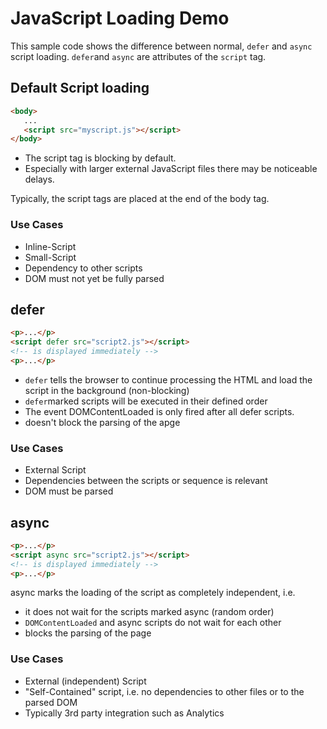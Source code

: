 # JavaScript Loading Demo

This sample code shows the difference between normal, ``defer`` and ``async`` script loading. ``defer``and ``async`` are attributes of the ``script`` tag.


## Default Script loading

```html
<body> 
   ...
   <script src="myscript.js"></script>
</body>
```

* The script tag is blocking by default.
* Especially with larger external JavaScript files there may be noticeable delays.

Typically, the script tags are placed at the end of the body tag.

### Use Cases

* Inline-Script
* Small-Script
* Dependency to other scripts
* DOM must not yet be fully parsed
 

## defer
```html
<p>...</p>
<script defer src="script2.js"></script>
<!-- is displayed immediately -->
<p>...</p>
```

* ``defer`` tells the browser to continue processing the HTML and load the script in the background (non-blocking)
* ``defer``marked scripts will be executed in their defined order
* The event DOMContentLoaded is only fired after all defer scripts.
* doesn't block the parsing of the apge

### Use Cases

* External Script
* Dependencies between the scripts or sequence is relevant
* DOM must be parsed

## async

```html
<p>...</p>
<script async src="script2.js"></script>
<!-- is displayed immediately -->
<p>...</p>
```

async marks the loading of the script as completely independent, i.e.
* it does not wait for the scripts marked async (random order)
* ``DOMContentLoaded`` and async scripts do not wait for each other
* blocks the parsing of the page

### Use Cases

* External (independent) Script
* "Self-Contained" script, i.e. no dependencies to other files or to the parsed DOM
* Typically 3rd party integration such as Analytics


